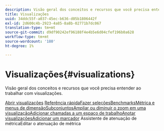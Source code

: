```yaml
---
description: Visão geral dos conceitos e recursos que você precisa entender ao trabalhar com visualizações.
title: Visualizações
uuid: 34ddc55f-a037-45ec-b636-d05b1806442f
exl-id: 2d600c4b-2923-4a85-8a8b-02771b7dc067
translation-type: tm+mt
source-git-commit: d9df90242ef96188f4e4b5e6d04cfef196b0a628
workflow-type: tm+mt
source-wordcount: '180'
ht-degree: 1%

---
```


# Visualizações{#visualizations}

Visão geral dos conceitos e recursos que você precisa entender ao trabalhar com visualizações.

[Abrir ](https://docs.adobe.com/content/help/en/data-workbench/using/client/visualizations/c-open-vis.html)
[visualizações](https://docs.adobe.com/content/help/en/data-workbench/using/client/visualizations/c-qk-ref.html)
[Referência rápidaFazer ](https://docs.adobe.com/content/help/en/data-workbench/using/client/visualizations/make-selections/c-sel-vis.html)
[](https://docs.adobe.com/content/help/en/data-workbench/using/client/visualizations/c-ustd-benchmks.html)
[seleçõesBenchmarksMétrica e ](https://docs.adobe.com/content/help/en/data-workbench/using/client/visualizations/c-met-dim-menus.html)
[](https://docs.adobe.com/content/help/en/data-workbench/using/client/visualizations/subsets/c-wk-subsets.html)
[menus de dimensãoSubconjuntosAmpliar ou diminuir o zoom em uma ](https://docs.adobe.com/content/help/en/data-workbench/using/client/visualizations/c-zoom-vis.html)
[visualizaçãoAdicionar chamadas a um ](https://docs.adobe.com/content/help/en/data-workbench/using/client/visualizations/c-call-wkspc.html)
[espaço de trabalhoAnotar ](https://docs.adobe.com/content/help/en/data-workbench/using/client/visualizations/c-present-layer.html)
[visualizaçõesAdicionar um ](https://docs.adobe.com/content/help/en/data-workbench/using/client/visualizations/c-bookmark-about.html)
[marcador](https://docs.adobe.com/content/help/en/data-workbench/using/client/visualizations/dwb-create-metricdim.html)
Assistente de atenuação de métricaEditar o atenuação de métrica
